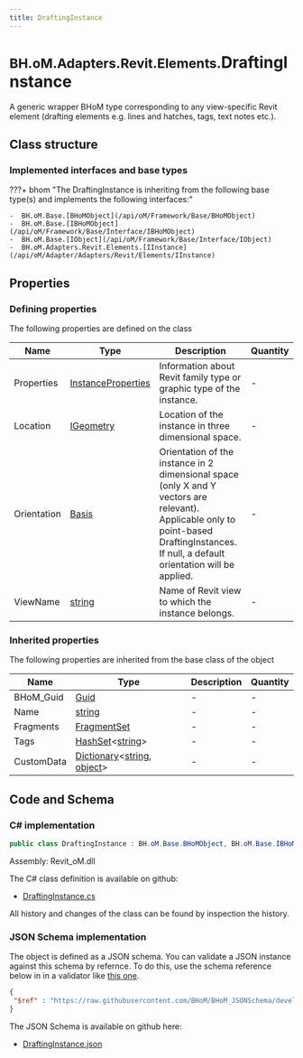 ```yaml
---
title: DraftingInstance
---
```


# <small>BH.oM.Adapters.Revit.Elements.</small>**DraftingInstance**

A generic wrapper BHoM type corresponding to any view-specific Revit element (drafting elements e.g. lines and hatches, tags, text notes etc.).

## Class structure

### Implemented interfaces and base types

???+ bhom "The DraftingInstance is inheriting from the following base type(s) and implements the following interfaces:"

    -  BH.oM.Base.[BHoMObject](/api/oM/Framework/Base/BHoMObject)
    -  BH.oM.Base.[IBHoMObject](/api/oM/Framework/Base/Interface/IBHoMObject)
    -  BH.oM.Base.[IObject](/api/oM/Framework/Base/Interface/IObject)
    -  BH.oM.Adapters.Revit.Elements.[IInstance](/api/oM/Adapter/Adapters/Revit/Elements/IInstance)


## Properties



### Defining properties

The following properties are defined on the class

| Name             | Type             | Description      | Quantity         |
|------------------|------------------|------------------|------------------|
| Properties | [InstanceProperties](/api/oM/Adapter/Adapters/Revit/Properties/InstanceProperties) | Information about Revit family type or graphic type of the instance. | - |
| Location | [IGeometry](/api/oM/Dimensional/Geometry/Interface/IGeometry) | Location of the instance in three dimensional space. | - |
| Orientation | [Basis](/api/oM/Dimensional/Geometry/Vector/Basis) | Orientation of the instance in 2 dimensional space (only X and Y vectors are relevant). Applicable only to point-based DraftingInstances. If null, a default orientation will be applied. | - |
| ViewName | [string](https://learn.microsoft.com/en-us/dotnet/api/System.String?view=netstandard-2.0) | Name of Revit view to which the instance belongs. | - |


### Inherited properties
The following properties are inherited from the base class of the object

| Name             | Type             | Description      | Quantity         |
|------------------|------------------|------------------|------------------|
| BHoM_Guid | [Guid](https://learn.microsoft.com/en-us/dotnet/api/System.Guid?view=netstandard-2.0) | - | - |
| Name | [string](https://learn.microsoft.com/en-us/dotnet/api/System.String?view=netstandard-2.0) | - | - |
| Fragments | [FragmentSet](/api/oM/Framework/Base/FragmentSet) | - | - |
| Tags | [HashSet](https://learn.microsoft.com/en-us/dotnet/api/System.Collections.Generic.HashSet-1?view=netstandard-2.0)&lt;[string](https://learn.microsoft.com/en-us/dotnet/api/System.String?view=netstandard-2.0)&gt; | - | - |
| CustomData | [Dictionary](https://learn.microsoft.com/en-us/dotnet/api/System.Collections.Generic.Dictionary-2?view=netstandard-2.0)&lt;[string](https://learn.microsoft.com/en-us/dotnet/api/System.String?view=netstandard-2.0), [object](https://learn.microsoft.com/en-us/dotnet/api/System.Object?view=netstandard-2.0)&gt; | - | - |


## Code and Schema

### C# implementation

``` C# title="C#"
public class DraftingInstance : BH.oM.Base.BHoMObject, BH.oM.Base.IBHoMObject, BH.oM.Base.IObject, BH.oM.Adapters.Revit.Elements.IInstance
```

Assembly: Revit_oM.dll

The C# class definition is available on github:

- [DraftingInstance.cs](https://github.com/BHoM/Revit_Toolkit/blob/develop/Revit_oM/Elements\DraftingInstance.cs)

All history and changes of the class can be found by inspection the history.
### JSON Schema implementation

The object is defined as a JSON schema. You can validate a JSON instance against this schema by refernce. To do this, use the schema reference below in in a validator like [this one](https://www.jsonschemavalidator.net/).

``` json title="JSON Schema"
{
 "$ref" : "https://raw.githubusercontent.com/BHoM/BHoM_JSONSchema/develop/Revit_oM/Elements/DraftingInstance.json"
}
```

The JSON Schema is available on github here:

- [DraftingInstance.json](https://github.com/BHoM/BHoM_JSONSchema/blob/develop/Revit_oM/Elements/DraftingInstance.json)
